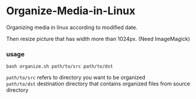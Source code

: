 # Organize-Media-in-Linux
Organizing media in linux according to modified date.

Then resize picture that has width more than 1024px. (Need ImageMagick)

<h3>usage</h3>

```
bash organize.sh path/to/src path/to/dst
```
```path/to/src```  refers to directory you want to be organized</br>
```path/to/dst```  destination directory that contains organized files from source directory
